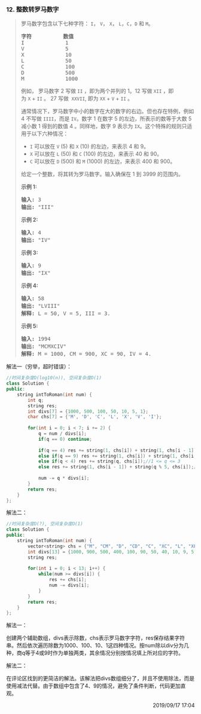 ### 12. 整数转罗马数字

> <div class="content__2ebE"><p>罗马数字包含以下七种字符：&nbsp;<code>I</code>，&nbsp;<code>V</code>，&nbsp;<code>X</code>，&nbsp;<code>L</code>，<code>C</code>，<code>D</code>&nbsp;和&nbsp;<code>M</code>。</p>
> 
> <pre><strong>字符</strong>          <strong>数值</strong>
> I             1
> V             5
> X             10
> L             50
> C             100
> D             500
> M             1000</pre>
> 
> <p>例如， 罗马数字 2 写做&nbsp;<code>II</code>&nbsp;，即为两个并列的 1。12 写做&nbsp;<code>XII</code>&nbsp;，即为&nbsp;<code>X</code>&nbsp;+&nbsp;<code>II</code>&nbsp;。 27 写做&nbsp;&nbsp;<code>XXVII</code>, 即为&nbsp;<code>XX</code>&nbsp;+&nbsp;<code>V</code>&nbsp;+&nbsp;<code>II</code>&nbsp;。</p>
> 
> <p>通常情况下，罗马数字中小的数字在大的数字的右边。但也存在特例，例如 4 不写做&nbsp;<code>IIII</code>，而是&nbsp;<code>IV</code>。数字 1 在数字 5 的左边，所表示的数等于大数 5 减小数 1 得到的数值 4 。同样地，数字 9 表示为&nbsp;<code>IX</code>。这个特殊的规则只适用于以下六种情况：</p>
> 
> <ul>
> 	<li><code>I</code>&nbsp;可以放在&nbsp;<code>V</code>&nbsp;(5) 和&nbsp;<code>X</code>&nbsp;(10) 的左边，来表示 4 和 9。</li>
> 	<li><code>X</code>&nbsp;可以放在&nbsp;<code>L</code>&nbsp;(50) 和&nbsp;<code>C</code>&nbsp;(100) 的左边，来表示 40 和&nbsp;90。&nbsp;</li>
> 	<li><code>C</code>&nbsp;可以放在&nbsp;<code>D</code>&nbsp;(500) 和&nbsp;<code>M</code>&nbsp;(1000) 的左边，来表示&nbsp;400 和&nbsp;900。</li>
> </ul>
> 
> <p>给定一个整数，将其转为罗马数字。输入确保在 1&nbsp;到 3999 的范围内。</p>
> 
> <p><strong>示例&nbsp;1:</strong></p>
> 
> <pre><strong>输入:</strong>&nbsp;3
> <strong>输出:</strong> "III"</pre>
> 
> <p><strong>示例&nbsp;2:</strong></p>
> 
> <pre><strong>输入:</strong>&nbsp;4
> <strong>输出:</strong> "IV"</pre>
> 
> <p><strong>示例&nbsp;3:</strong></p>
> 
> <pre><strong>输入:</strong>&nbsp;9
> <strong>输出:</strong> "IX"</pre>
> 
> <p><strong>示例&nbsp;4:</strong></p>
> 
> <pre><strong>输入:</strong>&nbsp;58
> <strong>输出:</strong> "LVIII"
> <strong>解释:</strong> L = 50, V = 5, III = 3.
> </pre>
> 
> <p><strong>示例&nbsp;5:</strong></p>
> 
> <pre><strong>输入:</strong>&nbsp;1994
> <strong>输出:</strong> "MCMXCIV"
> <strong>解释:</strong> M = 1000, CM = 900, XC = 90, IV = 4.</pre>
> </div>

解法一（穷举，超时错误）：
```cpp
//时间复杂度O(log10(n)), 空间复杂度O(1)
class Solution {
public:
    string intToRoman(int num) {
        int q;
        string res;
        int divs[7] = {1000, 500, 100, 50, 10, 5, 1};
        char chs[7] = {'M', 'D', 'C', 'L', 'X', 'V', 'I'};
        
        for(int i = 0; i < 7; i += 2) {
            q = num / divs[i];
            if(q == 0) continue;
            
            if(q == 4) res += string(1, chs[i]) + string(1, chs[i - 1]);//因为num小于4000, 所以此处i一定大于0
            else if(q == 9) res += string(1, chs[i]) + string(1, chs[i - 2]);//i大于1, 原因同上
            else if(q < 4) res += string(q, chs[i]);//1 <= q <= 3
            else res += string(1, chs[i - 1]) + string(q % 5, chs[i]);//5 <= q <= 8
            
            num -= q * divs[i];
        }
        return res;
    }
};
```

解法二：
```cpp
//时间复杂度O(?), 空间复杂度O(1)
class Solution {
public:
    string intToRoman(int num) {
        vector<string> chs = {"M", "CM", "D", "CD", "C", "XC", "L", "XL", "X", "IX", "V", "IV", "I"};
        int divs[13] = {1000, 900, 500, 400, 100, 90, 50, 40, 10, 9, 5, 4, 1};
        string res;
        
        for(int i = 0; i < 13; i++) {
            while(num >= divs[i]) {
                res += chs[i];
                num -= divs[i];
            }
        }
        return res;
    }
};
```


解法一：

创建两个辅助数组，divs表示除数，chs表示罗马数字字符，res保存结果字符串。然后依次遍历除数为1000、100、10、1这四种情况。按num除以div分为几种，商q等于4或9时作为单独两类，其余情况分别按情况填上所对应的字符。

解法二：

在评论区找到的更简洁的解法。该解法把divs数组细分了，并且不使用除法，而是使用减法代替。由于数组中包含了4、9的情况，避免了条件判断，代码更加直观。

<div style="text-align: right"> 2019/09/17 17:04 </div>